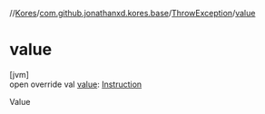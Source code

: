 //[Kores](../../../index.md)/[com.github.jonathanxd.kores.base](../index.md)/[ThrowException](index.md)/[value](value.md)

# value

[jvm]\
open override val [value](value.md): [Instruction](../../com.github.jonathanxd.kores/-instruction/index.md)

Value
